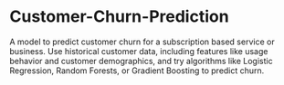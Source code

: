 # Customer-Churn-Prediction
A model to predict customer churn for a subscription based service or business. Use historical customer data, including features like usage behavior and customer demographics, and try algorithms like Logistic Regression, Random Forests, or Gradient Boosting to predict churn.
